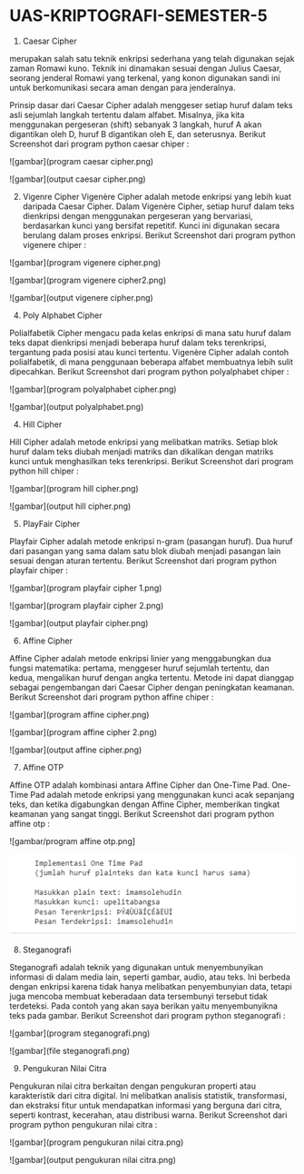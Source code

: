 # UAS-KRIPTOGRAFI-SEMESTER-5

1. Caesar Cipher

merupakan salah satu teknik enkripsi sederhana yang telah digunakan sejak zaman Romawi kuno. Teknik ini dinamakan sesuai dengan Julius Caesar, seorang jenderal Romawi yang terkenal, yang konon digunakan sandi ini untuk berkomunikasi secara aman dengan para jenderalnya.

Prinsip dasar dari Caesar Cipher adalah menggeser setiap huruf dalam teks asli sejumlah langkah tertentu dalam alfabet. Misalnya, jika kita menggunakan pergeseran (shift) sebanyak 3 langkah, huruf A akan digantikan oleh D, huruf B digantikan oleh E, dan seterusnya.
Berikut Screenshot dari program python caesar chiper :

![gambar](program caesar cipher.png)

![gambar](output caesar cipher.png)

2. Vigenre Cipher
Vigenère Cipher adalah metode enkripsi yang lebih kuat daripada Caesar Cipher. Dalam Vigenère Cipher, setiap huruf dalam teks dienkripsi dengan menggunakan pergeseran yang bervariasi, berdasarkan kunci yang bersifat repetitif. Kunci ini digunakan secara berulang dalam proses enkripsi.
Berikut Screenshot dari program python vigenere chiper :

![gambar](program vigenere cipher.png)

![gambar](program vigenere cipher2.png)


![gambar](output vigenere cipher.png)

4. Poly Alphabet Cipher

Polialfabetik Cipher mengacu pada kelas enkripsi di mana satu huruf dalam teks dapat dienkripsi menjadi beberapa huruf dalam teks terenkripsi, tergantung pada posisi atau kunci tertentu. Vigenère Cipher adalah contoh polialfabetik, di mana penggunaan beberapa alfabet membuatnya lebih sulit dipecahkan.
Berikut Screenshot dari program python polyalphabet chiper :

![gambar](program polyalphabet cipher.png)


![gambar](output polyalphabet.png)

4. Hill Cipher

Hill Cipher adalah metode enkripsi yang melibatkan matriks. Setiap blok huruf dalam teks diubah menjadi matriks dan dikalikan dengan matriks kunci untuk menghasilkan teks terenkripsi.
Berikut Screenshot dari program python hill chiper :

![gambar](program hill cipher.png)


![gambar](output hill cipher.png)

5. PlayFair Cipher

Playfair Cipher adalah metode enkripsi n-gram (pasangan huruf). Dua huruf dari pasangan yang sama dalam satu blok diubah menjadi pasangan lain sesuai dengan aturan tertentu. 
Berikut Screenshot dari program python playfair chiper :

![gambar](program playfair cipher 1.png)

![gambar](program playfair cipher 2.png)


![gambar](output playfair cipher.png)

6. Affine Cipher

Affine Cipher adalah metode enkripsi linier yang menggabungkan dua fungsi matematika: pertama, menggeser huruf sejumlah tertentu, dan kedua, mengalikan huruf dengan angka tertentu. Metode ini dapat dianggap sebagai pengembangan dari Caesar Cipher dengan peningkatan keamanan.
Berikut Screenshot dari program python affine chiper :

![gambar](program affine cipher.png)

![gambar](program affine cipher 2.png)


![gambar](output affine cipher.png)

7. Affine OTP

Affine OTP adalah kombinasi antara Affine Cipher dan One-Time Pad. One-Time Pad adalah metode enkripsi yang menggunakan kunci acak sepanjang teks, dan ketika digabungkan dengan Affine Cipher, memberikan tingkat keamanan yang sangat tinggi.
Berikut Screenshot dari program python affine otp :

![gambar/program affine otp.png]


![gambar](output_affine_otp.png)

8. Steganografi

Steganografi adalah teknik yang digunakan untuk menyembunyikan informasi di dalam media lain, seperti gambar, audio, atau teks. Ini berbeda dengan enkripsi karena tidak hanya melibatkan penyembunyian data, tetapi juga mencoba membuat keberadaan data tersembunyi tersebut tidak terdeteksi. Pada contoh yang akan saya berikan yaitu menyembunyikna teks pada gambar.
Berikut Screenshot dari program python steganografi :

![gambar](program steganografi.png)


![gambar](file steganografi.png)

9. Pengukuran Nilai Citra

Pengukuran nilai citra berkaitan dengan pengukuran properti atau karakteristik dari citra digital. Ini melibatkan analisis statistik, transformasi, dan ekstraksi fitur untuk mendapatkan informasi yang berguna dari citra, seperti kontrast, kecerahan, atau distribusi warna.
Berikut Screenshot dari program python pengukuran nilai citra :

![gambar](program pengukuran nilai citra.png)

![gambar](output pengukuran nilai citra.png)
